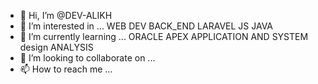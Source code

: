 - 👋 Hi, I’m @DEV-ALIKH
- 👀 I’m interested in ... WEB DEV BACK_END LARAVEL JS JAVA
- 🌱 I’m currently learning ... ORACLE APEX APPLICATION AND SYSTEM design ANALYSIS
- 💞️ I’m looking to collaborate on ... 
- 📫 How to reach me ...

<!---
DEV-ALIKH/DEV-ALIKH is a ✨ special ✨ repository because its `README.md` (this file) appears on your GitHub profile.
You can click the Preview link to take a look at your changes.
--->
